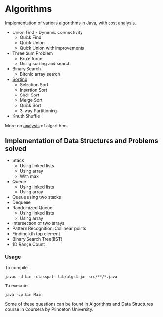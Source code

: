 # Algorithms

Implementation of various algorithms in Java, with cost analysis.

* Union Find - Dynamic connectivity
    - Quick Find
    - Quick Union
    - Quick Union with improvements
* Three Sum Problem
    - Brute force
    - Using sorting and search
* Binary Search
    - Bitonic array search
* [Sorting](https://github.com/apoorvam/algorithms/blob/master/src/sorting/README.md)
    - Selection Sort
    - Insertion Sort
    - Shell Sort
    - Merge Sort
    - Quick Sort
    - 3-way Partitioning
* Knuth Shuffle

More on [analysis](https://github.com/apoorvam/algorithms/blob/master/analysis/README.md) of algorithms.

## Implementation of Data Structures and Problems solved

* Stack
    - Using linked lists
    - Using array
    - With max
* Queue
    - Using linked lists
    - Using array
* Queue using two stacks
* Dequeue
* Randomized Queue
    - Using linked lists
    - Using array
* Intersection of two arrays
* Pattern Recognition: Collinear points
* Finding kth top element
* Binary Search Tree(BST)
* 1D Range Count

### Usage

To compile: 

```
javac -d bin -classpath lib/algs4.jar src/**/*.java
```

To execute: 

```
java -cp bin Main
```

Some of these questions can be found in Algorithms and Data Structures course in Coursera by Princeton University.